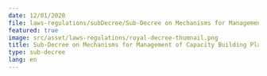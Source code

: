 ```yaml
---
date: 12/01/2020
file: laws-regulations/subDecree/Sub-Decree on Mechanisms for Management of Capacity Building Planning and Research and Development in Telecommunications and Information and Communication Technology Sector.pdf
featured: true
image: src/asset/laws-regulations/royal-decree-thumnail.png
title: Sub-Decree on Mechanisms for Management of Capacity Building Planning and Research and Development in Telecommunications and Information and Communication Technology Sector
type: sub-decree
lang: en
---
```

